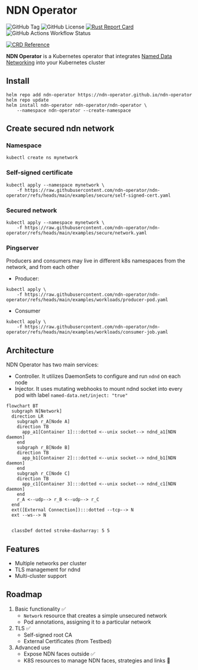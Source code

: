 # NDN Operator
![GitHub Tag](https://img.shields.io/github/v/tag/ndn-operator/ndn-operator?filter=v*&style=flat&label=version)
![GitHub License](https://img.shields.io/github/license/ndn-operator/ndn-operator)
[![Rust Report Card](https://rust-reportcard.xuri.me/badge/github.com/ndn-operator/ndn-operator)](https://rust-reportcard.xuri.me/report/github.com/ndn-operator/ndn-operator)
![GitHub Actions Workflow Status](https://img.shields.io/github/actions/workflow/status/ndn-operator/ndn-operator/docker-push.yaml)

[![CRD Reference](https://img.shields.io/badge/CRD%20Reference-blue?logo=kubernetes&logoColor=white&color=%23326CE5&link=https%3A%2F%2Fdoc.crds.dev%2Fgithub.com%2Fndn-operator%2Fndn-operator)](https://doc.crds.dev/github.com/ndn-operator/ndn-operator)

**NDN Operator** is a Kubernetes operator that integrates [Named Data Networking](https://github.com/named-data) into your Kubernetes cluster

## Install
```shell
helm repo add ndn-operator https://ndn-operator.github.io/ndn-operator
helm repo update
helm install ndn-operator ndn-operator/ndn-operator \
    --namespace ndn-operator --create-namespace
```
## Create secured ndn network

### Namespace
```shell
kubectl create ns mynetwork
```
### Self-signed certificate
```
kubectl apply --namespace mynetwork \
    -f https://raw.githubusercontent.com/ndn-operator/ndn-operator/refs/heads/main/examples/secure/self-signed-cert.yaml
```
### Secured network
```shell
kubectl apply --namespace mynetwork \
    -f https://raw.githubusercontent.com/ndn-operator/ndn-operator/refs/heads/main/examples/secure/network.yaml
```
### Pingserver
Producers and consumers may live in different k8s namespaces from the network, and from each other
* Producer:
```shell
kubectl apply \
    -f https://raw.githubusercontent.com/ndn-operator/ndn-operator/refs/heads/main/examples/workloads/producer-pod.yaml
```
* Consumer
```shell
kubectl apply \
    -f https://raw.githubusercontent.com/ndn-operator/ndn-operator/refs/heads/main/examples/workloads/consumer-job.yaml
```

## Architecture
NDN Operator has two main services:
* Controller. It utilizes DaemonSets to configure and run `ndnd` on each node
* Injector. It uses mutating webhooks to mount ndnd socket into every pod with label `named-data.net/inject: "true"`
```mermaid
flowchart BT
  subgraph N[Network]
  direction LR
    subgraph r_A[Node A]
    direction TB
      app_a1[Container 1]:::dotted <--unix socket--> ndnd_a1[NDN daemon]
    end
    subgraph r_B[Node B]
    direction TB
      app_b1[Container 2]:::dotted <--unix socket--> ndnd_b1[NDN daemon]
    end
    subgraph r_C[Node C]
    direction TB
      app_c1[Container 3]:::dotted <--unix socket--> ndnd_c1[NDN daemon]
    end
    r_A <--udp--> r_B <--udp--> r_C
  end
  ext([External Connection]):::dotted --tcp--> N
  ext --ws--> N


  classDef dotted stroke-dasharray: 5 5
```

## Features
* Multiple networks per cluster
* TLS management for ndnd
* Multi-cluster support

## Roadmap
1. Basic functionality ✅
    * `Network` resource that creates a simple unsecured network
    * Pod annotations, assigning it to a particular network
1. TLS ✅
    * Self-signed root CA
    * External Certificates (from Testbed)
1. Advanced use
    * Expose NDN faces outside ✅
    * K8S resources to manage NDN faces, strategies and links 🚧
